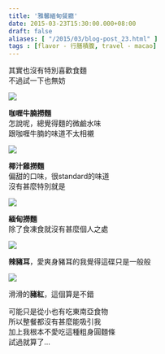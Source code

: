 ```yaml
---
title: '雅馨緬甸餐廳'
date: 2015-03-23T15:30:00.000+08:00
draft: false
aliases: [ "/2015/03/blog-post_23.html" ]
tags : [flavor - 行膳積腹, travel - macao]
---
```


其實也沒有特別喜歡食麵  
不過試一下也無妨  

![](/images/macau13.jpg)

**咖喱牛腩撈麵**  
怎說呢，總覺得麵的微鹼水味  
跟咖喱牛腩的味道不太相襯  

![](/images/macau13a.jpg)

**椰汁雞撈麵**  
偏甜的口味，很standard的味道  
沒有甚麼特別就是  

![](/images/macau13b.jpg)

**緬甸撈麵**  
除了食凍食就沒有甚麼個人之處  

![](/images/macau13c.jpg)

**辣豬耳**，愛爽身豬耳的我覺得這碟只是一般般  

![](/images/macau13d.jpg)

滑滑的**豬紅**，這個算是不錯  
  
可能只是從小也有吃東南亞食物  
所以整餐都沒有甚麼能吸引我  
加上我根本不愛吃這種粗身圓麵條  
試過就算了...
